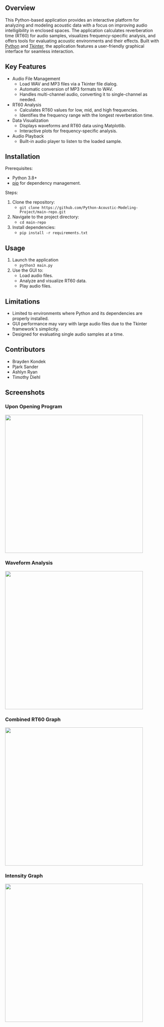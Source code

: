 Overview
-
This Python-based application provides an interactive platform for analyzing and modeling acoustic data with a focus on improving audio intelligibility in enclosed spaces. The application calculates reverberation time (RT60) for audio samples, visualizes frequency-specific analysis, and offers tools for evaluating acoustic environments and their effects. Built with [Python](https://docs.python.org/3) and [Tkinter](https://docs.python.org/3/library/tkinter.html), the application features a user-friendly graphical interface for seamless interaction.

Key Features
-
+ Audio File Management
  + Load WAV and MP3 files via a Tkinter file dialog.
  + Automatic conversion of MP3 formats to WAV.
  + Handles multi-channel audio, converting it to single-channel as needed.
+ RT60 Analysis
  + Calculates RT60 values for low, mid, and high frequencies.
  + Identifies the frequency range with the longest reverberation time.
+ Data Visualization
  + Displays waveforms and RT60 data using Matplotlib.
  + Interactive plots for frequency-specific analysis.
+ Audio Playback
  + Built-in audio player to listen to the loaded sample.

Installation
-
Prerequisites:
+ Python 3.8+
+ [pip](https://pip.pypa.io/en/stable) for dependency management.

Steps:

1. Clone the repository:
   + ```git clone https://github.com/Python-Acoustic-Modeling-Project/main-repo.git```
2. Navigate to the project directory:
   + ```cd main-repo```
3. Install dependencies:
   + ```pip install -r requirements.txt```

Usage
-
1. Launch the application
   + ```python3 main.py```
2. Use the GUI to:
   + Load audio files.
   + Analyze and visualize RT60 data.
   + Play audio files.

Limitations
-
+ Limited to environments where Python and its dependencies are properly installed.
+ GUI performance may vary with large audio files due to the Tkinter framework's simplicity.
+ Designed for evaluating single audio samples at a time.

Contributors
-
+ Brayden Kondek
+ Pjark Sander
+ Ashlyn Ryan
+ Timothy Diehl

Screenshots
-
### Upon Opening Program
  <img src="https://assets.bradykondek.com/files/spidam-project/upon-open.png" width="450" height="450">

### Waveform Analysis
  <img src="https://assets.bradykondek.com/files/spidam-project/waveform-analysis.png" width="450" height="450">

### Combined RT60 Graph
  <img src="https://assets.bradykondek.com/files/spidam-project/combined-rt60.png" width="450" height="450">

### Intensity Graph
  <img src="https://assets.bradykondek.com/files/spidam-project/intensity-graph.png" width="450" height="450">